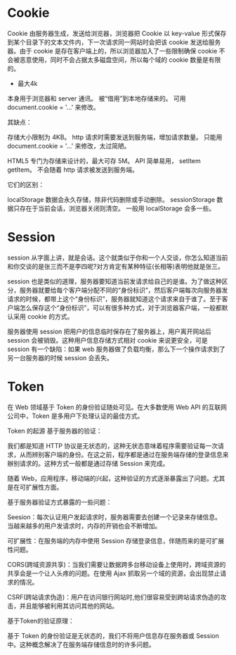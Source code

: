 # Cookie
Cookie 由服务器生成，发送给浏览器，浏览器把 Cookie 以 key-value 形式保存到某个目录下的文本文件内，下一次请求同一网站时会把该 cookie 发送给服务器。由于 cookie 是存在客户端上的，所以浏览器加入了一些限制确保 cookie 不会被恶意使用，同时不会占据太多磁盘空间，所以每个域的 cookie 数量是有限的。
- 最大4k 

本身用于浏览器和 server 通讯。
被“借用”到本地存储来的。
可用 document.cookie = '...' 来修改。

其缺点：

存储大小限制为 4KB。
http 请求时需要发送到服务端，增加请求数量。
只能用 document.cookie = '...' 来修改，太过简陋。


HTML5 专门为存储来设计的，最大可存 5M。
API 简单易用， setItem getItem。
不会随着 http 请求被发送到服务端。

它们的区别：

localStorage 数据会永久存储，除非代码删除或手动删除。
sessionStorage 数据只存在于当前会话，浏览器关闭则清空。
一般用 localStorage 会多一些。

# Session
session 从字面上讲，就是会话。这个就类似于你和一个人交谈，你怎么知道当前和你交谈的是张三而不是李四呢?对方肯定有某种特征(长相等)表明他就是张三。

session 也是类似的道理，服务器要知道当前发请求给自己的是谁。为了做这种区分，服务器就要给每个客户端分配不同的“身份标识”，然后客户端每次向服务器发请求的时候，都带上这个“身份标识”，服务器就知道这个请求来自于谁了。至于客户端怎么保存这个“身份标识”，可以有很多种方式，对于浏览器客户端，一般都默认采用 cookie 的方式。

服务器使用 session 把用户的信息临时保存在了服务器上，用户离开网站后 session 会被销毁。这种用户信息存储方式相对 cookie 来说更安全，可是 session 有一个缺陷：如果 web 服务器做了负载均衡，那么下一个操作请求到了另一台服务器的时候 session 会丢失。

# Token
在 Web 领域基于 Token 的身份验证随处可见。在大多数使用 Web API 的互联网公司中，Token 是多用户下处理认证的最佳方式。

Token 的起源
基于服务器的验证：

我们都是知道 HTTP 协议是无状态的，这种无状态意味着程序需要验证每一次请求，从而辨别客户端的身份。在这之前，程序都是通过在服务端存储的登录信息来辦别请求的。这种方式一般都是通过存储 Session 来完成。

随着 Web，应用程序，移动端的兴起，这种验证的方式逐渐暴露出了问题。尤其是在可扩展性方面。

基于服务器验证方式暴露的一些问题：

Seesion：每次认证用户发起请求时，服务器需要去创建一个记录来存储信息。 当越来越多的用户发请求时，内存的开销也会不断增加。

可扩展性：在服务端的内存中使用 Session 存储登录信息，伴随而来的是可扩展性问题。

CORS(跨域资源共享)：当我们需要让数据跨多台移动设备上使用时，跨域资源的共享会是一个让人头疼的问题。在使用 Ajax 抓取另一个域的资源，会出现禁止请求的情况。

CSRF(跨站请求伪造)：用户在访问银行网站时,他们很容易受到跨站请求伪造的攻击，并且能够被利用其访问其他的网站。

基于Token的验证原理：

基于 Token 的身份验证是无状态的，我们不将用户信息存在服务器或 Session 中。这种概念解决了在服务端存储信息时的许多问题。